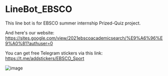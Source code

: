 # LineBot_EBSCO
This line bot is for EBSCO summer internship Prized-Quiz project.  

And here's our website: https://sites.google.com/view/2021ebscoacademicsearch/%E9%A6%96%E9%A0%81?authuser=0  

You can get free Telegram stickers via this link: https://t.me/addstickers/EBSCO_Sport

![image](https://i.imgur.com/cuRuy98.jpg)
